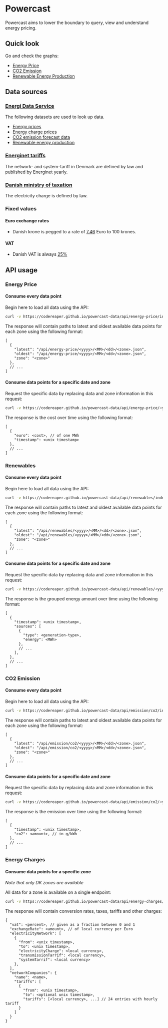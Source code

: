 # Powercast

Powercast aims to lower the boundary to query, view and understand energy pricing.

## Quick look

Go and check the graphs:
 - [Energy Price](https://codereaper.github.io/powercast-data/energy-price)
 - [CO2 Emission](https://codereaper.github.io/powercast-data/emission-co2)
 - [Renewable Energy Production](https://codereaper.github.io/powercast-data/renewables)

## Data sources

### [Energi Data Service](https://www.energidataservice.dk/)

The following datasets are used to look up data.

- [Energy prices](https://www.energidataservice.dk/tso-electricity/Elspotprices)
- [Energy charge prices](https://www.energidataservice.dk/tso-electricity/DatahubPricelist)
- [CO2 emission forecast data](https://www.energidataservice.dk/tso-electricity/CO2EmisProg)
- [Renewable energy production](https://www.energidataservice.dk/tso-electricity/forecasts_hour)

### [Energinet tariffs](https://energinet.dk/el/elmarkedet/tariffer/aktuelle-tariffer/)

The network- and system-tariff in Denmark are defined by law and published by Energinet yearly.

### [Danish ministry of taxation](https://www.skm.dk/skattetal/satser/satser-og-beloebsgraenser-i-lovgivningen/elafgiftsloven/)

The electricity charge is defined by law.

### Fixed values

#### Euro exchange rates

-  Danish krone is pegged to a rate of [7.46](https://www.investopedia.com/terms/d/dkk.asp) Euro to 100 krones.

#### VAT

- Danish VAT is always [25%](https://www.retsinformation.dk/eli/lta/2019/1021#P33)

## API usage

### Energy Price

#### Consume every data point

Begin here to load all data using the API:

```sh
curl -v https://codereaper.github.io/powercast-data/api/energy-price/index.json
```

The response will contain paths to latest and oldest available data points for each zone using the following format:

```jsonc
[
  {
    "latest": "/api/energy-price/<yyyy>/<MM>/<dd>/<zone>.json",
    "oldest": "/api/energy-price/<yyyy>/<MM>/<dd>/<zone>.json",
    "zone": "<zone>"
  },
  // ...
]
```

#### Consume data points for a specific date and zone

Request the specific data by replacing data and zone information in this request:

```sh
curl -v https://codereaper.github.io/powercast-data/api/energy-price/<yyyy>/<MM>/<dd>/<zone>.json
```

The response is the cost over time using the following format:

```jsonc
[
  {
    "euro": <cost>, // of one MWh
    "timestamp": <unix timestamp>
  },
  // ...
]
```

### Renewables

#### Consume every data point

Begin here to load all data using the API:

```sh
curl -v https://codereaper.github.io/powercast-data/api/renewables/index.json
```

The response will contain paths to latest and oldest available data points for each zone using the following format:

```jsonc
[
  {
    "latest": "/api/renewables/<yyyy>/<MM>/<dd>/<zone>.json",
    "oldest": "/api/renewables/<yyyy>/<MM>/<dd>/<zone>.json",
    "zone": "<zone>"
  },
  // ...
]
```

#### Consume data points for a specific date and zone

Request the specific data by replacing data and zone information in this request:

```sh
curl -v https://codereaper.github.io/powercast-data/api/renewables/<yyyy>/<MM>/<dd>/<zone>.json
```

The response is the grouped energy amount over time using the following format:

```jsonc
[
  {
    "timestamp": <unix timestamp>,
    "sources": [
      {
        "type": <generation-type>,
        "energy": <MWh>
      },
      // ...
    ],
  },
  // ...
]
```

### CO2 Emission

#### Consume every data point

Begin here to load all data using the API:

```sh
curl -v https://codereaper.github.io/powercast-data/api/emission/co2/index.json
```

The response will contain paths to latest and oldest available data points for each zone using the following format:

```jsonc
[
  {
    "latest": "/api/emission/co2/<yyyy>/<MM>/<dd>/<zone>.json",
    "oldest": "/api/emission/co2/<yyyy>/<MM>/<dd>/<zone>.json",
    "zone": "<zone>"
  },
  // ...
]
```

#### Consume data points for a specific date and zone

Request the specific data by replacing data and zone information in this request:

```sh
curl -v https://codereaper.github.io/powercast-data/api/emission/co2/<yyyy>/<MM>/<dd>/<zone>.json
```

The response is the emission over time using the following format:

```jsonc
[
  {
    "timestamp": <unix timestamp>,
    "co2": <amount>, // in g/kWh
  },
  // ...
]
```

### Energy Charges

#### Consume data points for a specific zone

_Note that only DK zones are available_

All data for a zone is available on a single endpoint:

```sh
curl -v https://codereaper.github.io/powercast-data/api/energy-charges/<zone>.json
```

The response will contain conversion rates, taxes, tariffs and other charges:

```jsonc
{
  "vat": <percent>, // given as a fraction between 0 and 1
  "exchangeRate": <amount>, // of local currency per Euro
  "electricityNetwork": [
    {
      "from": <unix timestamp>,
      "to": <unix timestamp>,
      "electricityCharge": <local currency>,
      "transmissionTarrif": <local currency>,
      "systemTarrif": <local currency>
    },
  ],
  "networkCompanies": {
    "name": <name>,
    "tariffs": [
      {
        "from": <unix timestamp>,
        "to": <optional unix timestamp>,
        "tariffs": [<local currency>, ...] // 24 entries with hourly tariff
      }
    ]
  }
}
```
